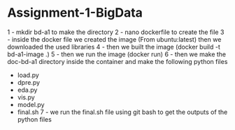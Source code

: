 # Assignment-1-BigData
1 - mkdir bd-a1 to make the directory
2 - nano dockerfile to create the file 
3 - inside the docker file we created the image (From ubuntu:latest) then we downloaded the used libraries 
4 - then we built the image (docker build -t bd-a1-image .) 
5 - then we  run the image (docker run)
6 - then we make the doc-bd-a1 directory inside the container and make the following python files 
  -	load.py
  -	dpre.py
  -	eda.py
  -	vis.py
  -	model.py
  -	final.sh
7 - we run the final.sh file using git bash to get the outputs of the python files 
